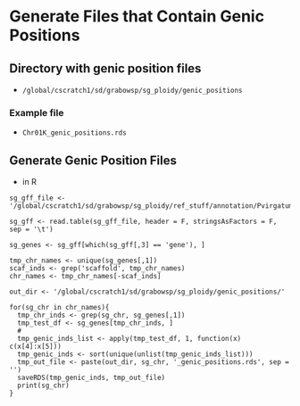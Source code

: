 # Generate Files that Contain Genic Positions

## Directory with genic position files
* `/global/cscratch1/sd/grabowsp/sg_ploidy/genic_positions`
### Example file
* `Chr01K_genic_positions.rds`

## Generate Genic Position Files
* in R
```
sg_gff_file <- '/global/cscratch1/sd/grabowsp/sg_ploidy/ref_stuff/annotation/Pvirgatum_516_v5.1/Pvirgatum_516_v5.1.gene.gff3'

sg_gff <- read.table(sg_gff_file, header = F, stringsAsFactors = F, sep = '\t')

sg_genes <- sg_gff[which(sg_gff[,3] == 'gene'), ]

tmp_chr_names <- unique(sg_genes[,1])
scaf_inds <- grep('scaffold', tmp_chr_names)
chr_names <- tmp_chr_names[-scaf_inds]

out_dir <- '/global/cscratch1/sd/grabowsp/sg_ploidy/genic_positions/'

for(sg_chr in chr_names){
  tmp_chr_inds <- grep(sg_chr, sg_genes[,1])
  tmp_test_df <- sg_genes[tmp_chr_inds, ]
  #
  tmp_genic_inds_list <- apply(tmp_test_df, 1, function(x) c(x[4]:x[5]))
  tmp_genic_inds <- sort(unique(unlist(tmp_genic_inds_list)))
  tmp_out_file <- paste(out_dir, sg_chr, '_genic_positions.rds', sep = '')
  saveRDS(tmp_genic_inds, tmp_out_file)
  print(sg_chr)
}
```

